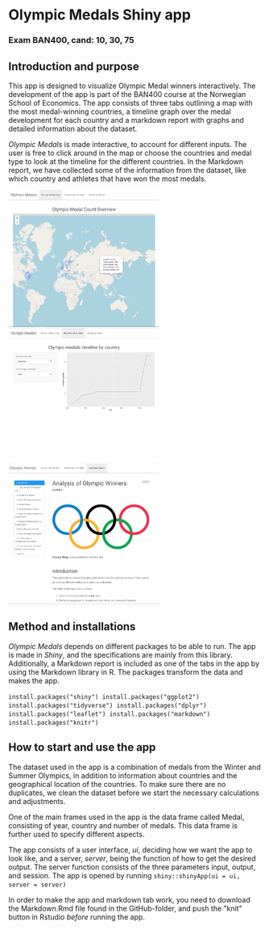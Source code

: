 # Olympic Medals Shiny app
### Exam BAN400, cand: 10, 30, 75

## Introduction and purpose
This app is designed to visualize Olympic Medal winners interactively. The development of the app is part of the BAN400 course at the Norwegian School of Economics. The app consists of three tabs outlining a map with the most medal-winning countries, a timeline graph over the medal development for each country and a markdown report with graphs and detailed information about the dataset.

*Olympic Medals* is made interactive, to account for different inputs. The user is free to click around in the map or choose the countries and medal type to look at the timeline for the different countries. In the Markdown report, we have collected some of the information from the dataset, like which country and athletes that have won the most medals.  

<img src="https://raw.githubusercontent.com/juliengol/BAN400/main/medal_map1.JPG" width="300"> <img src="https://raw.githubusercontent.com/juliengol/BAN400/main/medal_timeline.JPG" width="300"> <img src="https://raw.githubusercontent.com/juliengol/BAN400/main/markdown_report.JPG" width="300">


## Method and installations 
*Olympic Medals* depends on different packages to be able to run. The app is made in *Shiny*, and the specifications are mainly from this library. Additionally, a Markdown report is included as one of the tabs in the app by using the Markdown library in R. The packages transform the data and makes the app.


`install.packages("shiny")
 install.packages("ggplot2")
 install.packages("tidyverse")
 install.packages("dplyr")
 install.packages("leaflet")
 install.packages("markdown")
 install.packages("knitr")`

## How to start and use the app
The dataset used in the app is a combination of medals from the Winter and Summer Olympics, in addition to information about countries and the geographical location of the countries. To make sure there are no duplicates, we clean the dataset before we start the necessary calculations and adjustments. 

One of the main frames used in the app is the data frame called Medal, consisting of year, country and number of medals. This data frame is further used to specify different aspects. 

The app consists of a user interface, *ui*, deciding how we want the app to look like, and a server, *server*, being the function of how to get the desired output. The server function consists of the three parameters input, output, and session. The app is opened by running `shiny::shinyApp(ui = ui, server = server)`


In order to make the app and markdown tab work, you need to download the Markdown.Rmd file found in the GitHub-folder, and push the "knit" button in Rstudio *before* running the app. 




